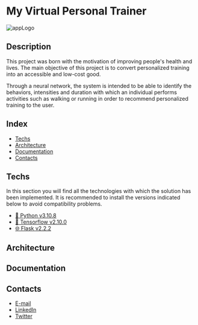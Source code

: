 # My Virtual Personal Trainer
![appLogo](https://drive.google.com/uc?export=view&id=1SrB6-gomd_-irerR55YmoSbZv1FW3QTR)

## Description

This project was born with the motivation of improving people's health and lives.
The main objective of this project is to convert personalized training into
an accessible and low-cost good.

Through a neural network, the system is intended to be able to identify the behaviors,
intensities and duration with which an individual performs activities such as walking or
running in order to recommend personalized training to the user.

## Index

- [Techs](#techs)
- [Architecture](#architecture)
- [Documentation](#documentation)
- [Contacts](#contacts)


## Techs

In this section you will find all the technologies with which the solution has been implemented. 
It is recommended to install the versions indicated below to avoid compatibility problems.

- [🐍 Python v3.10.8](https://www.python.org/downloads/release/python-3108/)
- [🧠 Tensorflow v2.10.0](https://pypi.org/project/tensorflow/2.10.0/)
- [🌐 Flask v2.2.2](https://pypi.org/project/Flask/2.2.2/)

## Architecture

## Documentation

## Contacts

- [E-mail](mailto:villa.carlosjesus@gmail.com)
- [LinkedIn](www.linkedin.com/in/carvilgar1)
- [Twitter](https://twitter.com/nithbuster)